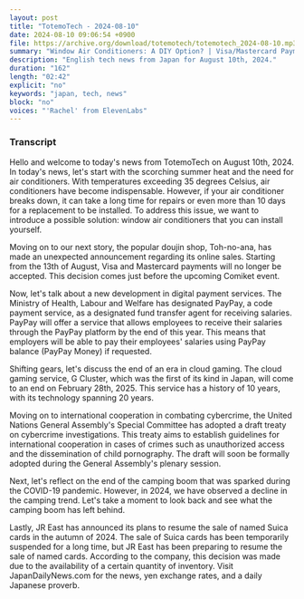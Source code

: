 ```yaml
---
layout: post
title: "TotemoTech - 2024-08-10"
date: 2024-08-10 09:06:54 +0900
file: https://archive.org/download/totemotech/totemotech_2024-08-10.mp3
summary: "Window Air Conditioners: A DIY Option? | Visa/Mastercard Payments Suspended by Toh-no-ana, & more…"
description: "English tech news from Japan for August 10th, 2024."
duration: "162"
length: "02:42"
explicit: "no"
keywords: "japan, tech, news"
block: "no"
voices: "'Rachel' from ElevenLabs"
---
```


### Transcript

Hello and welcome to today's news from TotemoTech on August 10th, 2024. In today's news, let's start with the scorching summer heat and the need for air conditioners. With temperatures exceeding 35 degrees Celsius, air conditioners have become indispensable. However, if your air conditioner breaks down, it can take a long time for repairs or even more than 10 days for a replacement to be installed. To address this issue, we want to introduce a possible solution: window air conditioners that you can install yourself.

Moving on to our next story, the popular doujin shop, Toh-no-ana, has made an unexpected announcement regarding its online sales. Starting from the 13th of August, Visa and Mastercard payments will no longer be accepted. This decision comes just before the upcoming Comiket event.

Now, let's talk about a new development in digital payment services. The Ministry of Health, Labour and Welfare has designated PayPay, a code payment service, as a designated fund transfer agent for receiving salaries. PayPay will offer a service that allows employees to receive their salaries through the PayPay platform by the end of this year. This means that employers will be able to pay their employees' salaries using PayPay balance (PayPay Money) if requested.

Shifting gears, let's discuss the end of an era in cloud gaming. The cloud gaming service, G Cluster, which was the first of its kind in Japan, will come to an end on February 28th, 2025. This service has a history of 10 years, with its technology spanning 20 years.

Moving on to international cooperation in combating cybercrime, the United Nations General Assembly's Special Committee has adopted a draft treaty on cybercrime investigations. This treaty aims to establish guidelines for international cooperation in cases of crimes such as unauthorized access and the dissemination of child pornography. The draft will soon be formally adopted during the General Assembly's plenary session.

Next, let's reflect on the end of the camping boom that was sparked during the COVID-19 pandemic. However, in 2024, we have observed a decline in the camping trend. Let's take a moment to look back and see what the camping boom has left behind.

Lastly, JR East has announced its plans to resume the sale of named Suica cards in the autumn of 2024. The sale of Suica cards has been temporarily suspended for a long time, but JR East has been preparing to resume the sale of named cards. According to the company, this decision was made due to the availability of a certain quantity of inventory.   Visit JapanDailyNews.com for the news, yen exchange rates, and a daily Japanese proverb.
